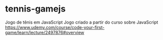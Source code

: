 # tennis-gamejs
Jogo de tênis em JavaScript
Jogo criado a partir do curso sobre JavaScript https://www.udemy.com/course/code-your-first-game/learn/lecture/2497876#overview
